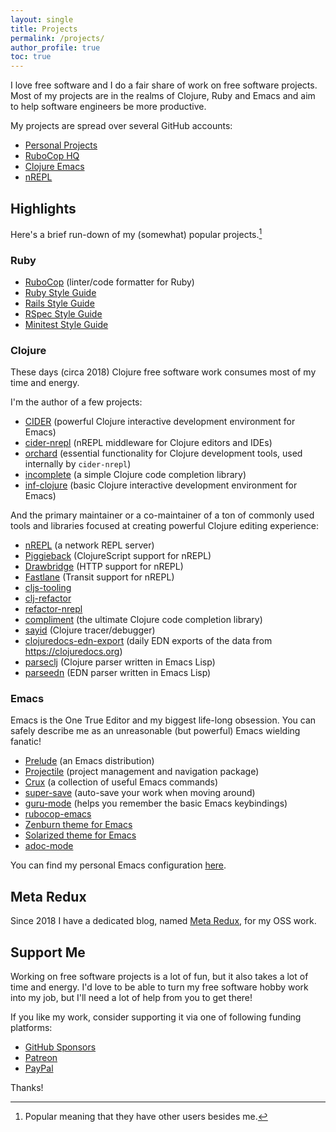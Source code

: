 ```yaml
---
layout: single
title: Projects
permalink: /projects/
author_profile: true
toc: true
---
```


I love free software and I do a fair share of work on free software projects.
Most of my projects are in the realms of Clojure, Ruby and Emacs and aim to
help software engineers be more productive.

My projects are spread over several GitHub accounts:

* [Personal Projects](https://github.com/bbatsov)
* [RuboCop HQ](https://github.com/rubocop)
* [Clojure Emacs](https://github.com/clojure-emacs)
* [nREPL](https://github.com/nrepl)

## Highlights

Here's a brief run-down of my (somewhat) popular projects.[^1]

### Ruby

* [RuboCop](http://rubocop.org) (linter/code formatter for Ruby)
* [Ruby Style Guide](https://github.com/rubocop/ruby-style-guide)
* [Rails Style Guide](https://github.com/rubocop/rails-style-guide)
* [RSpec Style Guide](https://github.com/rubocop/rspec-style-guide)
* [Minitest Style Guide](https://github.com/rubocop/minitest-style-guide)

### Clojure

These days (circa 2018) Clojure free software work consumes most of my
time and energy.

I'm the author of a few projects:

* [CIDER](https://cider.mx) (powerful Clojure interactive development environment for Emacs)
* [cider-nrepl](https://github.com/clojure-emacs/cider-nrepl) (nREPL middleware for Clojure editors and IDEs)
* [orchard](https://github.com/clojure-emacs/orchard) (essential functionality for Clojure development tools, used internally by `cider-nrepl`)
* [incomplete](https://github.com/nrepl/incomplete) (a simple Clojure code completion library)
* [inf-clojure](https://github.com/clojure-emacs/inf-clojure) (basic Clojure interactive development environment for Emacs)

And the primary maintainer or a co-maintainer of a ton of commonly
used tools and libraries focused at creating powerful Clojure editing
experience:

* [nREPL](https://nrepl.xyz) (a network REPL server)
* [Piggieback](https://github.com/nrepl/piggieback) (ClojureScript support for nREPL)
* [Drawbridge](https://github.com/nrepl/drawbridge) (HTTP support for nREPL)
* [Fastlane](https://github.com/nrepl/fastlane) (Transit support for nREPL)
* [cljs-tooling](https://github.com/clojure-emacs/cljs-tooling)
* [clj-refactor](https://github.com/clojure-emacs/clj-refactor)
* [refactor-nrepl](https://github.com/clojure-emacs/refactor-nrepl)
* [compliment](https://github.com/alexander-yakushev/compliment/) (the ultimate Clojure code completion library)
* [sayid](https://github.com/clojure-emacs/sayid) (Clojure tracer/debugger)
* [clojuredocs-edn-export](https://clojuredocs-edn.netlify.app/) (daily EDN exports of the data from <https://clojuredocs.org>)
* [parseclj](https://github.com/clojure-emacs/parseclj) (Clojure parser written in Emacs Lisp)
* [parseedn](https://github.com/clojure-emacs/parseedn) (EDN parser written in Emacs Lisp)

### Emacs

Emacs is the One True Editor and my biggest life-long obsession. You can safely describe
me as an unreasonable (but powerful) Emacs wielding fanatic!

* [Prelude](https://github.com/bbatsov/prelude) (an Emacs distribution)
* [Projectile](https://projectile.mx) (project management and navigation package)
* [Crux](https://github.com/bbatsov/crux) (a collection of useful Emacs commands)
* [super-save](https://github.com/bbatsov/super-save) (auto-save your work when moving around)
* [guru-mode](https://github.com/bbatsov/guru-mode) (helps you remember the basic Emacs keybindings)
* [rubocop-emacs](https://github.com/bbatsov/rubocop-emacs)
* [Zenburn theme for Emacs](https://github.com/bbatsov/zenburn-emacs)
* [Solarized theme for Emacs](https://github.com/bbatsov/solarized-emacs)
* [adoc-mode](https://github.com/emacsorphanage/adoc-mode)

You can find my personal Emacs configuration [here](https://github.com/bbatsov/emacs.d/).

## Meta Redux

Since 2018 I have a dedicated blog, named [Meta Redux](https://metaredux.com), for my OSS work.

## Support Me

Working on free software projects is a lot of fun, but it also takes a
lot of time and energy. I'd love to be able to turn my free software
hobby work into my job, but I'll need a lot of help from you to get
there!

If you like my work, consider supporting it via one of following funding platforms:

* [GitHub Sponsors](https://github.com/users/bbatsov/sponsorship)
* [Patreon](https://www.patreon.com/bbatsov)
* [PayPal](https://www.paypal.me/bbatsov)

Thanks!

[^1]: Popular meaning that they have other users besides me.
